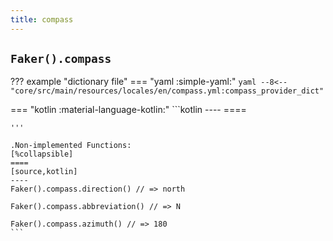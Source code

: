```yaml
---
title: compass
---
```


## `Faker().compass`

??? example "dictionary file"
    === "yaml :simple-yaml:"
        ```yaml
        --8<-- "core/src/main/resources/locales/en/compass.yml:compass_provider_dict"
        ```

=== "kotlin :material-language-kotlin:"
    ```kotlin
    ----
    ====

    '''

    .Non-implemented Functions:
    [%collapsible]
    ====
    [source,kotlin]
    ----
    Faker().compass.direction() // => north

    Faker().compass.abbreviation() // => N

    Faker().compass.azimuth() // => 180
    ```
